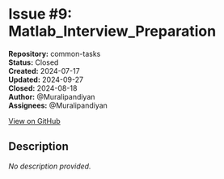 # Issue #9: Matlab_Interview_Preparation

**Repository:** common-tasks  
**Status:** Closed  
**Created:** 2024-07-17  
**Updated:** 2024-09-27  
**Closed:** 2024-08-18  
**Author:** @Muralipandiyan  
**Assignees:** @Muralipandiyan  

[View on GitHub](https://github.com/Simtestlab/common-tasks/issues/9)

## Description

*No description provided.*